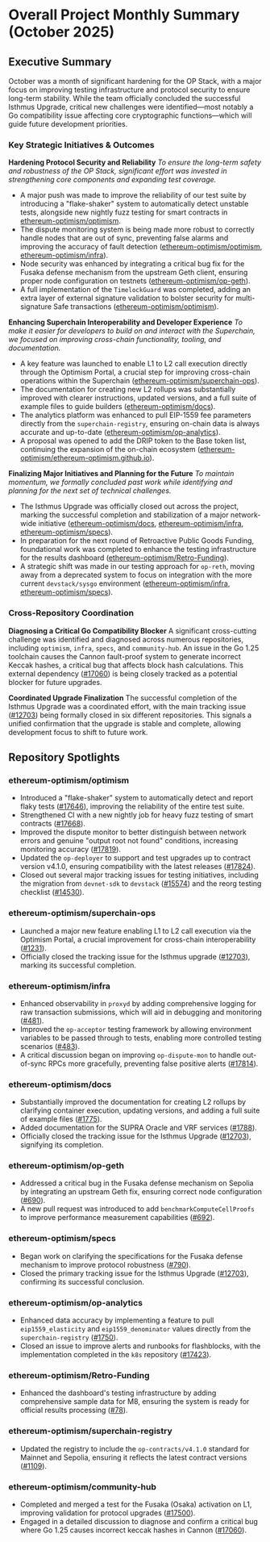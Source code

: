 # Overall Project Monthly Summary (October 2025)

## Executive Summary
October was a month of significant hardening for the OP Stack, with a major focus on improving testing infrastructure and protocol security to ensure long-term stability. While the team officially concluded the successful Isthmus Upgrade, critical new challenges were identified—most notably a Go compatibility issue affecting core cryptographic functions—which will guide future development priorities.

### Key Strategic Initiatives & Outcomes

**Hardening Protocol Security and Reliability**
*To ensure the long-term safety and robustness of the OP Stack, significant effort was invested in strengthening core components and expanding test coverage.*
-   A major push was made to improve the reliability of our test suite by introducing a "flake-shaker" system to automatically detect unstable tests, alongside new nightly fuzz testing for smart contracts in [ethereum-optimism/optimism](https://github.com/ethereum-optimism/optimism).
-   The dispute monitoring system is being made more robust to correctly handle nodes that are out of sync, preventing false alarms and improving the accuracy of fault detection ([ethereum-optimism/optimism](https://github.com/ethereum-optimism/optimism), [ethereum-optimism/infra](https://github.com/ethereum-optimism/infra)).
-   Node security was enhanced by integrating a critical bug fix for the Fusaka defense mechanism from the upstream Geth client, ensuring proper node configuration on testnets ([ethereum-optimism/op-geth](https://github.com/ethereum-optimism/op-geth)).
-   A full implementation of the `TimelockGuard` was completed, adding an extra layer of external signature validation to bolster security for multi-signature Safe transactions ([ethereum-optimism/optimism](https://github.com/ethereum-optimism/optimism)).

**Enhancing Superchain Interoperability and Developer Experience**
*To make it easier for developers to build on and interact with the Superchain, we focused on improving cross-chain functionality, tooling, and documentation.*
-   A key feature was launched to enable L1 to L2 call execution directly through the Optimism Portal, a crucial step for improving cross-chain operations within the Superchain ([ethereum-optimism/superchain-ops](https://github.com/ethereum-optimism/superchain-ops)).
-   The documentation for creating new L2 rollups was substantially improved with clearer instructions, updated versions, and a full suite of example files to guide builders ([ethereum-optimism/docs](https://github.com/ethereum-optimism/docs)).
-   The analytics platform was enhanced to pull EIP-1559 fee parameters directly from the `superchain-registry`, ensuring on-chain data is always accurate and up-to-date ([ethereum-optimism/op-analytics](https://github.com/ethereum-optimism/op-analytics)).
-   A proposal was opened to add the DRIP token to the Base token list, continuing the expansion of the on-chain ecosystem ([ethereum-optimism/ethereum-optimism.github.io](https://github.com/ethereum-optimism/ethereum-optimism.github.io)).

**Finalizing Major Initiatives and Planning for the Future**
*To maintain momentum, we formally concluded past work while identifying and planning for the next set of technical challenges.*
-   The Isthmus Upgrade was officially closed out across the project, marking the successful completion and stabilization of a major network-wide initiative ([ethereum-optimism/docs](https://github.com/ethereum-optimism/docs), [ethereum-optimism/infra](https://github.com/ethereum-optimism/infra), [ethereum-optimism/specs](https://github.com/ethereum-optimism/specs)).
-   In preparation for the next round of Retroactive Public Goods Funding, foundational work was completed to enhance the testing infrastructure for the results dashboard ([ethereum-optimism/Retro-Funding](https://github.com/ethereum-optimism/Retro-Funding)).
-   A strategic shift was made in our testing approach for `op-reth`, moving away from a deprecated system to focus on integration with the more current `devstack/sysgo` environment ([ethereum-optimism/infra](https://github.com/ethereum-optimism/infra), [ethereum-optimism/specs](https://github.com/ethereum-optimism/specs)).

### Cross-Repository Coordination

**Diagnosing a Critical Go Compatibility Blocker**
A significant cross-cutting challenge was identified and diagnosed across numerous repositories, including `optimism`, `infra`, `specs`, and `community-hub`. An issue in the Go 1.25 toolchain causes the Cannon fault-proof system to generate incorrect Keccak hashes, a critical bug that affects block hash calculations. This external dependency ([#17060](https://github.com/ethereum-optimism/optimism/issues/17060)) is being closely tracked as a potential blocker for future upgrades.

**Coordinated Upgrade Finalization**
The successful completion of the Isthmus Upgrade was a coordinated effort, with the main tracking issue ([#12703](https://github.com/ethereum-optimism/optimism/issues/12703)) being formally closed in six different repositories. This signals a unified confirmation that the upgrade is stable and complete, allowing development focus to shift to future work.

## Repository Spotlights

### ethereum-optimism/optimism
-   Introduced a "flake-shaker" system to automatically detect and report flaky tests ([#17646](https://github.com/ethereum-optimism/optimism/pull/17646)), improving the reliability of the entire test suite.
-   Strengthened CI with a new nightly job for heavy fuzz testing of smart contracts ([#17668](https://github.com/ethereum-optimism/optimism/pull/17668)).
-   Improved the dispute monitor to better distinguish between network errors and genuine "output root not found" conditions, increasing monitoring accuracy ([#17819](https://github.com/ethereum-optimism/optimism/pull/17819)).
-   Updated the `op-deployer` to support and test upgrades up to contract version v4.1.0, ensuring compatibility with the latest releases ([#17824](https://github.com/ethereum-optimism/optimism/pull/17824)).
-   Closed out several major tracking issues for testing initiatives, including the migration from `devnet-sdk` to `devstack` ([#15574](https://github.com/ethereum-optimism/optimism/issues/15574)) and the reorg testing checklist ([#14530](https://github.com/ethereum-optimism/optimism/issues/14530)).

### ethereum-optimism/superchain-ops
-   Launched a major new feature enabling L1 to L2 call execution via the Optimism Portal, a crucial improvement for cross-chain interoperability ([#1231](https://github.com/ethereum-optimism/superchain-ops/pull/1231)).
-   Officially closed the tracking issue for the Isthmus upgrade ([#12703](https://github.com/ethereum-optimism/superchain-ops/issues/12703)), marking its successful completion.

### ethereum-optimism/infra
-   Enhanced observability in `proxyd` by adding comprehensive logging for raw transaction submissions, which will aid in debugging and monitoring ([#481](https://github.com/ethereum-optimism/infra/pull/481)).
-   Improved the `op-acceptor` testing framework by allowing environment variables to be passed through to tests, enabling more controlled testing scenarios ([#483](https://github.com/ethereum-optimism/infra/pull/483)).
-   A critical discussion began on improving `op-dispute-mon` to handle out-of-sync RPCs more gracefully, preventing false positive alerts ([#17814](https://github.com/ethereum-optimism/infra/issues/17814)).

### ethereum-optimism/docs
-   Substantially improved the documentation for creating L2 rollups by clarifying container execution, updating versions, and adding a full suite of example files ([#1775](https://github.com/ethereum-optimism/docs/pull/1775)).
-   Added documentation for the SUPRA Oracle and VRF services ([#1788](https://github.com/ethereum-optimism/docs/pull/1788)).
-   Officially closed the tracking issue for the Isthmus Upgrade ([#12703](https://github.com/ethereum-optimism/docs/issues/12703)), signifying its completion.

### ethereum-optimism/op-geth
-   Addressed a critical bug in the Fusaka defense mechanism on Sepolia by integrating an upstream Geth fix, ensuring correct node configuration ([#690](https://github.com/ethereum-optimism/op-geth/pull/690)).
-   A new pull request was introduced to add `benchmarkComputeCellProofs` to improve performance measurement capabilities ([#692](https://github.com/ethereum-optimism/op-geth/pull/692)).

### ethereum-optimism/specs
-   Began work on clarifying the specifications for the Fusaka defense mechanism to improve protocol robustness ([#790](https://github.com/ethereum-optimism/specs/pull/790)).
-   Closed the primary tracking issue for the Isthmus Upgrade ([#12703](https://github.com/ethereum-optimism/specs/issues/12703)), confirming its successful conclusion.

### ethereum-optimism/op-analytics
-   Enhanced data accuracy by implementing a feature to pull `eip1559_elasticity` and `eip1559_denominator` values directly from the `superchain-registry` ([#1750](https://github.com/ethereum-optimism/op-analytics/pull/1750)).
-   Closed an issue to improve alerts and runbooks for flashblocks, with the implementation completed in the `k8s` repository ([#17423](https://github.com/ethereum-optimism/op-analytics/issues/17423)).

### ethereum-optimism/Retro-Funding
-   Enhanced the dashboard's testing infrastructure by adding comprehensive sample data for M8, ensuring the system is ready for official results processing ([#78](https://github.com/ethereum-optimism/Retro-Funding/pull/78)).

### ethereum-optimism/superchain-registry
-   Updated the registry to include the `op-contracts/v4.1.0` standard for Mainnet and Sepolia, ensuring it reflects the latest contract versions ([#1109](https://github.com/ethereum-optimism/superchain-registry/pull/1109)).

### ethereum-optimism/community-hub
-   Completed and merged a test for the Fusaka (Osaka) activation on L1, improving validation for protocol upgrades ([#17500](https://github.com/ethereum-optimism/community-hub/issues/17500)).
-   Engaged in a detailed discussion to diagnose and confirm a critical bug where Go 1.25 causes incorrect keccak hashes in Cannon ([#17060](https://github.com/ethereum-optimism/community-hub/issues/17060)).